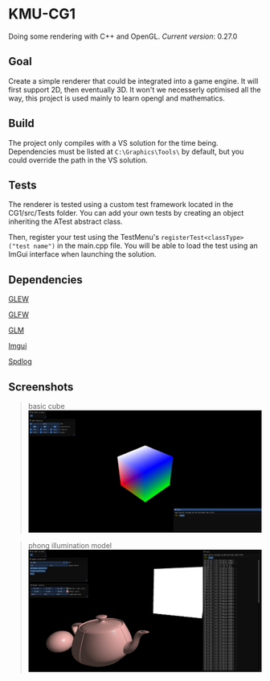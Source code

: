# KMU-CG1
Doing some rendering with C++ and OpenGL. *Current version*: 0.27.0

## Goal

Create a simple renderer that could be integrated into a game engine.
It will first support 2D, then eventually 3D.
It won't we necesserly optimised all the way, this project is used mainly to learn opengl and mathematics.

## Build

The project only compiles with a VS solution for the time being.
Dependencies must be listed at ``C:\Graphics\Tools\`` by default, but you could override the path in the VS solution.

## Tests

The renderer is tested using a custom test framework located in the CG1/src/Tests folder.
You can add your own tests by creating an object inheriting the ATest abstract class.

Then, register your test using the TestMenu's ``registerTest<classType>("test name")`` in the main.cpp file.
You will be able to load the test using an ImGui interface when launching the solution.

## Dependencies

[GLEW](http://glew.sourceforge.net/)

[GLFW](https://www.glfw.org/)

[GLM](https://glm.g-truc.net/0.9.4/api/index.html)

[Imgui](https://github.com/ocornut/imgui)

[Spdlog](https://github.com/gabime/spdlog)

## Screenshots

> basic cube
![Test framework](placeholder.png)

> phong illumination model
![Phong](phong-shader.png)